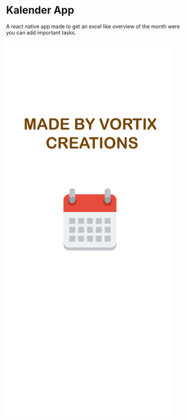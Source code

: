 # Kalender App

A react native app made to get an excel like overview of the month were you can add important tasks.

![alt text](https://github.com/victornemeth/KalenderApp/blob/main/Startup_screen.jpg?raw=true)
